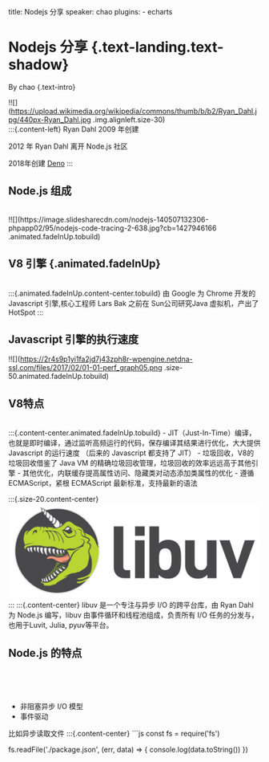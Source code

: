 title: Nodejs 分享
speaker: chao
plugins:
    - echarts

<slide class="bg-black-blue aligncenter" image="https://source.unsplash.com/C1HhAQrbykQ/ .dark">

# Nodejs 分享 {.text-landing.text-shadow}

By chao {.text-intro}

<!-- [:fa-github: Github](https://github.com/ksky521/nodeppt){.button.ghost} -->

<slide class="bg-black-blue aligncenter" image="https://source.unsplash.com/C1HhAQrbykQ/ .dark">

<!-- ## 创建 -->


!![](https://upload.wikimedia.org/wikipedia/commons/thumb/b/b2/Ryan_Dahl.jpg/440px-Ryan_Dahl.jpg .img.alignleft.size-30)
<br/>
:::{.content-left}
Ryan Dahl 2009 年创建

2012 年 Ryan Dahl 离开 Node.js 社区

2018年创建 [Deno](https://github.com/denoland/deno)
:::



<slide class="bg-black-blue aligncenter" image="https://source.unsplash.com/C1HhAQrbykQ/ .dark">

## Node.js 组成
<br/>
!![](https://image.slidesharecdn.com/nodejs-140507132306-phpapp02/95/nodejs-code-tracing-2-638.jpg?cb=1427946166 .animated.fadeInUp.tobuild)


<slide class="bg-black-blue aligncenter" image="https://source.unsplash.com/C1HhAQrbykQ/ .dark">

## V8 引擎 {.animated.fadeInUp}
<br/>
:::{.animated.fadeInUp.content-center.tobuild}
由 Google 为 Chrome 开发的Javascript 引擎,核心工程师 Lars Bak 之前在 Sun公司研究Java 虚拟机，产出了 HotSpot 
:::


<slide class="bg-black-blue aligncenter" image="https://source.unsplash.com/C1HhAQrbykQ/ .dark">

## Javascript 引擎的执行速度

!![](https://2r4s9p1yi1fa2jd7j43zph8r-wpengine.netdna-ssl.com/files/2017/02/01-01-perf_graph05.png .size-50.animated.fadeInUp.tobuild)


<slide class="bg-black-blue aligncenter" image="https://source.unsplash.com/C1HhAQrbykQ/ .dark">

## V8特点

<br/>
:::{.content-center.animated.fadeInUp.tobuild}
- JIT（Just-In-Time）编译，也就是即时编译，通过监听高频运行的代码，保存编译其结果进行优化，大大提供 Javascript 的运行速度 （后来的 Javascript 都支持了 JIT） 
- 垃圾回收，V8的垃圾回收借鉴了 Java VM 的精确垃圾回收管理，垃圾回收的效率远远高于其他引擎
- 其他优化，内联缓存提高属性访问、隐藏类对动态添加类属性的优化
- 遵循 ECMAScript，紧根 ECMAScript 最新标准，支持最新的语法


<slide class="bg-black-blue aligncenter" image="https://source.unsplash.com/C1HhAQrbykQ/ .dark">
<!-- ## Libuv -->

<br/>

:::{.size-20.content-center}
![](https://raw.githubusercontent.com/libuv/libuv/master/img/banner.png)
:::
:::{.content-center}
libuv 是一个专注与异步 I/O 的跨平台库，由 Ryan Dahl 为 Node.js 编写，libuv 由事件循环和线程池组成，负责所有 I/O 任务的分发与，也用于Luvit, Julia, pyuv等平台。


<slide class="bg-black-blue aligncenter" image="https://source.unsplash.com/C1HhAQrbykQ/ .dark">

## Node.js 的特点
<br/>
<br/>
<br/>

- 非阻塞异步 I/O 模型
- 事件驱动

<slide class="bg-light aligncenter" image="https://source.unsplash.com/C1HhAQrbykQ/ .dark">
比如异步读取文件
:::{.content-center}
```js
const fs = require('fs')

fs.readFile('./package.json', (err, data) => {
    console.log(data.toString())
})
```